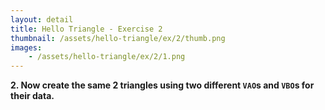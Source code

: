 ```yaml
---
layout: detail
title: Hello Triangle - Exercise 2
thumbnail: /assets/hello-triangle/ex/2/thumb.png
images:
    - /assets/hello-triangle/ex/2/1.png
---
```


**2. Now create the same 2 triangles using two different `VAO`s and `VBO`s for their data.**
